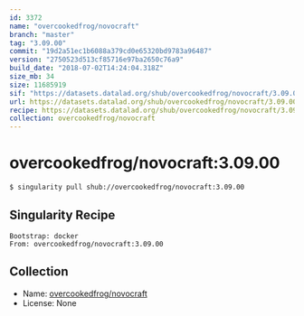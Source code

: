```yaml
---
id: 3372
name: "overcookedfrog/novocraft"
branch: "master"
tag: "3.09.00"
commit: "19d2a51ec1b6088a379cd0e65320bd9783a96487"
version: "2750523d513cf85716e97ba2650c76a9"
build_date: "2018-07-02T14:24:04.318Z"
size_mb: 34
size: 11685919
sif: "https://datasets.datalad.org/shub/overcookedfrog/novocraft/3.09.00/2018-07-02-19d2a51e-2750523d/2750523d513cf85716e97ba2650c76a9.simg"
url: https://datasets.datalad.org/shub/overcookedfrog/novocraft/3.09.00/2018-07-02-19d2a51e-2750523d/
recipe: https://datasets.datalad.org/shub/overcookedfrog/novocraft/3.09.00/2018-07-02-19d2a51e-2750523d/Singularity
collection: overcookedfrog/novocraft
---
```


# overcookedfrog/novocraft:3.09.00

```bash
$ singularity pull shub://overcookedfrog/novocraft:3.09.00
```

## Singularity Recipe

```singularity
Bootstrap: docker
From: overcookedfrog/novocraft:3.09.00
```

## Collection

 - Name: [overcookedfrog/novocraft](https://github.com/overcookedfrog/novocraft)
 - License: None

